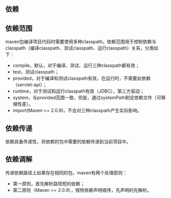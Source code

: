 
## 依赖

## 依赖范围
maven包编译项目代码时需要使用多种classpath。依赖范围用于控制依赖与classpath（编译classpath、测试classpath、运行classpath）关系，分类如下：
- compile，默认，对于编译、测试、运行三种classpath都有效；
- test，测试classpath；
- provided，对于编译和测试classpath有效，在运行时，不需要此依赖（servlet-api）；
- runtime，对于测试和运行classpath有效（JDBC），第三方驱动；
- system，与provided范围一致，但是，通过systemPath制定依赖文件（可移植性差）。
- import(Maven >= 2.0.9)，不会对三种classpath产生实际影响。

## 依赖传递
依赖具备传递性，将依赖的包中需要的依赖传递到当前项目中。

## 依赖调解
传递依赖路径上如果存在相同的包，maven有两个处理原则：
- 第一原则，首先解析路径短的依赖；
- 第二原则（Maven >= 2.0.9），按照依赖声明顺序，先声明的先解析。
